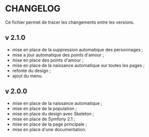 # CHANGELOG

Ce fichier permet de tracer les changements entre les versions.

## v 2.1.0

* mise en place de la suppression automatique des personnages ;
* mise a jour automatique des points d'amour ;
* mise en place des points d'amour ;
* mise en place de la naissance automatique sur toutes les pages ;
* refonte du design ;
* ajout du menu.

## v 2.0.0

* mise en place de la naissance automatique ;
* mise en place de la population ;
* mise en place du design avec Skeleton ;
* mise en place de Symfony 2.1 ;
* mise en place de la page principale ;
* mise en place d'une documentation.

